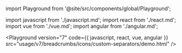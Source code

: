 import Playground from '@site/src/components/global/Playground';

import javascript from './javascript.md';
import react from './react.md';
import vue from './vue.md';
import angular from './angular.md';

<Playground
version="7"
code={{ javascript, react, vue, angular }}
src="usage/v7/breadcrumbs/icons/custom-separators/demo.html"
/>
